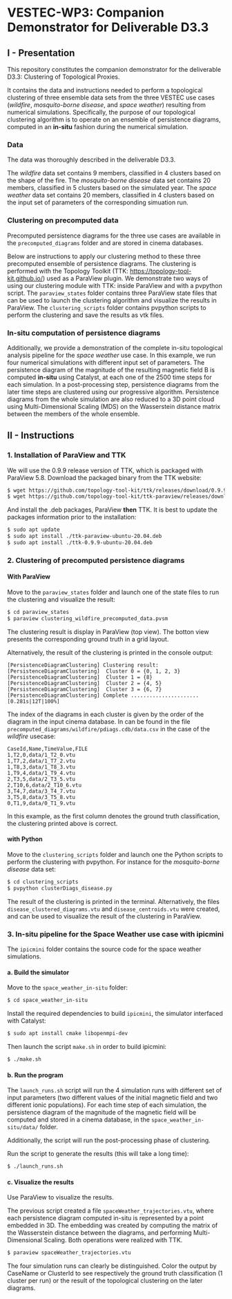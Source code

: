 # VESTEC-WP3: Companion Demonstrator for Deliverable D3.3

## I - Presentation
This repository constitutes the companion demonstrator for the deliverable
D3.3: Clustering of Topological Proxies. 

It contains the data and instructions needed to perform a topological clustering of three
ensemble data sets from the three VESTEC use cases
(*wildfire*, *mosquito-borne disease*, and *space weather*) resulting from
numerical simulations.
Specifically, the purpose of our topological clustering algorithm is to
operate on an ensemble of persistence diagrams, computed in an **in-situ**
fashion during the numerical simulation.

### Data
The data was thoroughly described in the deliverable D3.3.

The *wildfire* data set contains 9 members, classified in 4 clusters based on
the shape of the fire.
The *mosquito-borne disease* data set contains 20 members, classified in 5
clusters based on the simulated year.
The *space weather* data set contains 20 members, classified in 4 clusters
based on the input set of parameters of the corresponding simuation run.

### Clustering on precomputed data
Precomputed persistence diagrams for the three use cases are available in the
`precomputed_diagrams` folder and are stored in cinema databases.

Below are instructions to apply our clustering method to these three precomputed ensemble of persistence diagrams.
The clustering is performed with the Topology Toolkit (TTK: https://topology-tool-kit.github.io/) used as a ParaView plugin.
We demonstrate two ways of using our clustering module with TTK: inside
ParaView and with a pvpython script.
The `paraview_states` folder contains three ParaView state files that can be
used to launch the clustering algorithm and visualize the results in ParaView.
The `clustering_scripts` folder contains pvpython scripts to perform the
clustering and save the results as vtk files.

### In-situ computation of persistence diagrams
Additionally, we provide a demonstration of the complete in-situ topological
analysis pipeline for the *space weather* use case. In this example, we run four
numerical simulations with different input set of parameters. The persistence
diagram of the magnitude of the resulting magnetic field B is computed
**in-situ** using Catalyst, at
each one of the 2500 time steps for each simulation.
In a post-processing step, persistence diagrams from the later time
steps are clustered using our progressive algorithm. 
Persistence diagrams from the whole simulation are also reduced to a 3D point
cloud using Multi-Dimensional Scaling (MDS) on the Wasserstein distance matrix
between the members of the whole ensemble.



## II - Instructions
### 1. Installation of ParaView and TTK

We will use the 0.9.9 release version of TTK, which is packaged with ParaView 5.8.
Download the packaged binary from the TTK website:
```bash
$ wget https://github.com/topology-tool-kit/ttk/releases/download/0.9.9/ttk-0.9.9-ubuntu-20.04.deb
$ wget https://github.com/topology-tool-kit/ttk-paraview/releases/download/v5.8.1/ttk-paraview-ubuntu-20.04.deb
```
And install the .deb packages, ParaView **then** TTK. It is best to update the
packages information prior to the installation:
```bash
$ sudo apt update
$ sudo apt install ./ttk-paraview-ubuntu-20.04.deb
$ sudo apt install ./ttk-0.9.9-ubuntu-20.04.deb
```

### 2. Clustering of precomputed persistence diagrams
#### With ParaView
Move to the `paraview_states` folder and launch one of the state files to run
the clustering and visualize the result:
```bash
$ cd paraview_states
$ paraview clustering_wildfire_precomputed_data.pvsm
```
The clustering result is display in ParaView (top view). The botton view
presents the corresponding ground truth in a grid layout.

Alternatively, the result of the clustering is printed in the console output:
```console
[PersistenceDiagramClustering] Clustering result:
[PersistenceDiagramClustering]  Cluster 0 = {0, 1, 2, 3}
[PersistenceDiagramClustering]  Cluster 1 = {8}
[PersistenceDiagramClustering]  Cluster 2 = {4, 5}
[PersistenceDiagramClustering]  Cluster 3 = {6, 7}
[PersistenceDiagramClustering] Complete ...................... [0.281s|12T|100%]
```
The index of the diagrams in each cluster is given by the order of the diagram
in the input cinema database. In can be found in the file `precomputed_diagrams/wildfire/pdiags.cdb/data.csv`
in the case of the *wildfire* usecase:
```
CaseId,Name,TimeValue,FILE
1,T2,0,data/1_T2_0.vtu
1,T7,2,data/1_T7_2.vtu
1,T8,3,data/1_T8_3.vtu
1,T9,4,data/1_T9_4.vtu
2,T3,5,data/2_T3_5.vtu
2,T10,6,data/2_T10_6.vtu
3,T4,7,data/3_T4_7.vtu
3,T5,8,data/3_T5_8.vtu
0,T1,9,data/0_T1_9.vtu
```
In this example, as the first column denotes the ground truth classification,
the clustering printed above is correct.

#### with Python
Move to the `clustering_scripts` folder and launch one the Python scripts to
perform the clustering with pvpython. For instance for the *mosquito-borne
disease* data set:
```bash
$ cd clustering_scripts
$ pvpython clusterDiags_disease.py
```
The result of the clustering is printed in the terminal.
Alternatively, the files `disease_clustered_diagrams.vtu` and
`disease_centroids.vtu` were created, and can be used to visualize the result
of the clustering in ParaView.

### 3. In-situ pipeline for the Space Weather use case with ipicmini
The `ipicmini` folder contains the source code for the space weather simulations.
#### a. Build the simulator
Move to the `space_weather_in-situ` folder:
```bash
$ cd space_weather_in-situ
```
Install the required dependencies to build `ipicmini`, the simulator interfaced with Catalyst:
```bash
$ sudo apt install cmake libopenmpi-dev
```
Then launch the script `make.sh` in order to build ipicmini:
```bash
$ ./make.sh
```
#### b. Run the program
The `launch_runs.sh` script will run the 4 simulation runs with different
set of input parameters (two different values of the initial magnetic field and
two different ionic populations). For each time step of each simulation, the
persistence diagram of the magnitude of the magnetic field will be computed
and stored in a cinema database, in the `space_weather_in-situ/data/` folder.

Additionally, the script will run the post-processing phase of clustering.

Run the script to generate the results (this will take a long time):
```bash
$ ./launch_runs.sh
```

#### c. Visualize the results

Use ParaView to visualize the results. 

The previous script created a file
`spaceWeather_trajectories.vtu`, where each persistence diagram computed in-situ is represented by a 
point embedded in 3D. The embedding was created by computing the matrix of the
Wasserstein distance between the diagrams, and performing Multi-Dimensional
Scaling. Both operations were realized with TTK.

```bash
$ paraview spaceWeather_trajectories.vtu
```
The four simulation runs can clearly be distinguished. Color the output by
CaseName or ClusterId to see respectively the ground truth classification (1
cluster per run) or the result of the topological clustering on the later
diagrams.
